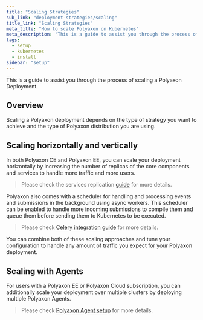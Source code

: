 ```yaml
---
title: "Scaling Strategies"
sub_link: "deployment-strategies/scaling"
title_link: "Scaling Strategies"
meta_title: "How to scale Polyaxon on Kubernetes"
meta_description: "This is a guide to assist you through the process of scaling a Polyaxon Deployment."
tags:
  - setup
  - kubernetes
  - install
sidebar: "setup"
---
```


This is a guide to assist you through the process of scaling a Polyaxon Deployment.

## Overview

Scaling a Polyaxon deployment depends on the type of strategy you want to achieve and the type of Polyaxon distribution you are using.

## Scaling horizontally and vertically

In both Polyaxon CE and Polyaxon EE, you can scale your deployment horizontally by increasing the number of replicas of
the core components and services to handle more traffic and more users.

> Please check the services replication [guide](/docs/setup/platform/replication-concurrency/#services-replication) for more details.

Polyaxon also comes with a scheduler for handling and processing events and submissions in the background using async workers.
This scheduler can be enabled to handle more incoming submissions to compile them and queue them before sending them to Kubernetes to be executed.

> Please check [Celery integration guide](/integrations/celery/) for more details.

You can combine both of these scaling approaches and tune your configuration to handle any amount of traffic you expect for your Polyaxon deployment.

## Scaling with Agents

For users with a Polyaxon EE or Polyaxon Cloud subscription, you can additionally scale your deployment over multiple clusters by deploying multiple Polyaxon Agents.

> Please check [Polyaxon Agent setup](/docs/setup/agent/) for more details.
